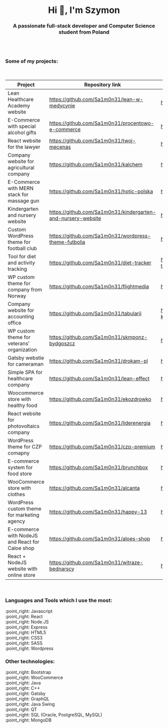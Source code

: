 <h1 align="center">Hi 👋, I'm Szymon</h1>
<h3 align="center">A passionate full-stack developer and Computer Science student from Poland</h3>

<br/>
<br/>
<h3>Some of my projects:</h3>
<br/>

| Project                                  | Repository link                                      | Website                   |
|------------------------------------------|------------------------------------------------------|---------------------------|
| Lean Healthcare Academy website          | https://github.com/Sa1m0n31/lean-w-medycynie         | https://leanwmedycynie.pl |
| E-Commerce with special alcohol gifts    | https://github.com/Sa1m0n31/procentowo-e-commerce    | https://procentowo.com    |
| React website for the lawyer             | https://github.com/Sa1m0n31/twoj-mecenas             | https://twojmecenas.pl    |
| Company website for agricultural company | https://github.com/Sa1m0n31/kalchem                  | https://kalchem.com.pl    |
| E-Commerce with MERN stack for massage gun    | https://github.com/Sa1m0n31/hotic-polska    | https://hotic-polska.pl    |
| Kindergarten and nursery website  | https://github.com/Sa1m0n31/kindergarten-and-nursery-website                  | https://przedszkoleswarzedz.pl    |
| Custom WordPress theme for football club | https://github.com/Sa1m0n31/wordpress-theme-futbolia | https://futbolia.pl       |
| Tool for diet and activity tracking      | https://github.com/Sa1m0n31/diet-tracker             | http://diet-tracker.szymonburak.pl    |
| WP custom theme for company from Norway  | https://github.com/Sa1m0n31/flightmedia              | https://flightmedia.no    |
| Company website for accounting office    | https://github.com/Sa1m0n31/tabularii                | https://tabularii-ksiegowosc.pl/    |
| WP custom theme for veterans' organization  | https://github.com/Sa1m0n31/skmponz-bydgoszcz     | https://skmponz.bydgoszcz.pl/    |
| Gatsby webstie for cameraman             | https://github.com/Sa1m0n31/drokam-pl     | https://drokam-studio.pl    |
| Simple SPA for healthcare company        | https://github.com/Sa1m0n31/lean-effect     | http://leaneffect.pl    |
| Woocommerce store with healthy food       | https://github.com/Sa1m0n31/ekozdrowko     | https://ekozdrowko.pl    |
| React website for photovoltaics company       | https://github.com/Sa1m0n31/liderenergia     | https://liderenergia.pl    |
| WordPress theme for CZP comapny       | https://github.com/Sa1m0n31/czp-premium     | https://czppremium.pl    |
| E-commerce system for food store       | https://github.com/Sa1m0n31/brunchbox     | https://brunchbox.pl    |
| WooCommerce store with clothes       | https://github.com/Sa1m0n31/alcanta     | https://alcanta.pl    |
| WordPress custom theme for marketing agency       | https://github.com/Sa1m0n31/happy-13     | http://happy13.com.pl    |
| E-commerce with NodeJS and React for Caloe shop       |  https://github.com/Sa1m0n31/aloes-shop    | https://caloe.pl |
| React + NodeJS website with online store       |  https://github.com/Sa1m0n31/witraze-bednarscy    | https://witrazebednarscy.pl |

<br/>

<h3 align="left">Languages and Tools which I use the most:</h3>
:point_right: Javascript<br/>
:point_right: React<br/>
:point_right: Node.JS<br/>
:point_right: Express<br/>
:point_right: HTML5<br/>
:point_right: CSS3<br/>
:point_right: SASS<br/>
:point_right: Wordpress<br/>

<h3 align="left">Other technologies:</h3>
:point_right: Bootstrap<br/>
:point_right: WooCommerce<br/>
:point_right: Java<br/>
:point_right: C++<br/>
:point_right: Gatsby<br/>
:point_right: GraphQL<br/>
:point_right: Java Swing<br/>
:point_right: QT<br/>
:point_right: SQL (Oracle, PostgreSQL, MySQL)<br/>
:point_right: MongoDB<br/>

